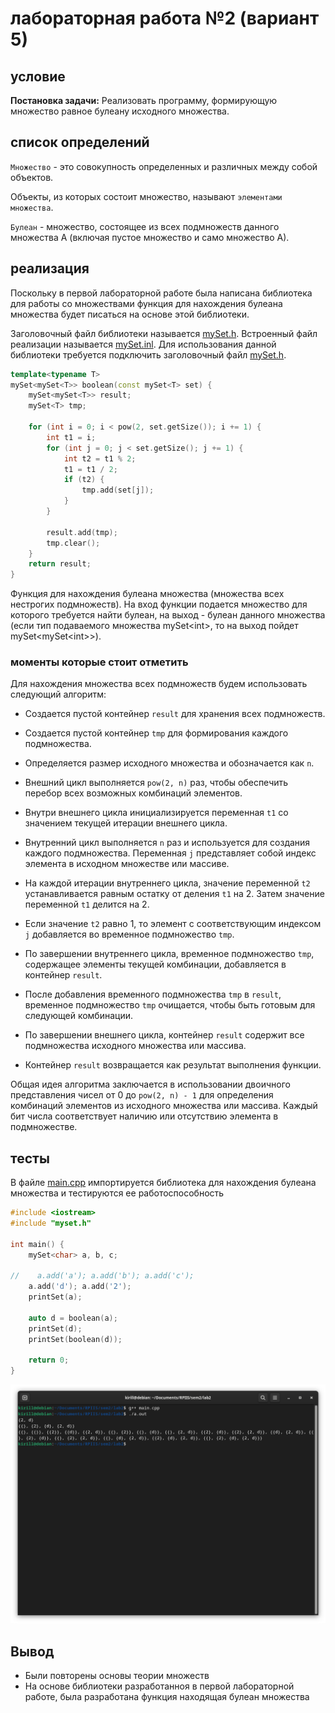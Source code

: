 # лабораторная работа №2 (вариант 5)

## условие

**Постановка задачи:** Реализовать программу, формирующую множество равное булеану исходного множества.

## список определений

`Множество` - это совокупность определенных и различных между собой объектов. 

Объекты, из которых состоит множество, называют `элементами множества`.

`Булеан` - множество, состоящее из всех подмножеств данного множества A (включая пустое множество и само множество A).

## реализация

Поскольку в первой лабораторной работе была написана библиотека для работы со множествами функция для нахождения булеана множества будет писаться на основе этой библиотеки.

Заголовочный файл библиотеки называется [mySet.h](myset.h). Встроенный файл реализации называется [mySet.inl](myset.inl). Для использования данной библиотеки требуется подключить заголовочный файл [mySet.h](myset.h).


```c++
template<typename T>
mySet<mySet<T>> boolean(const mySet<T> set) {
    mySet<mySet<T>> result;
    mySet<T> tmp;

    for (int i = 0; i < pow(2, set.getSize()); i += 1) {
        int t1 = i;
        for (int j = 0; j < set.getSize(); j += 1) {
            int t2 = t1 % 2;
            t1 = t1 / 2;
            if (t2) {
                tmp.add(set[j]);
            }
        }

        result.add(tmp);
        tmp.clear();
    }
    return result;
}
```

Функция для нахождения булеана множества (множества всех нестрогих подмножеств). На вход функции подается множество для которого требуется найти булеан, на выход - булеан данного множества (если тип подаваемого множества mySet\<int\>, то на выход пойдет mySet\<mySet\<int\>\>). 

### моменты которые стоит отметить

Для нахождения множества всех подмножеств будем использовать следующий алгоритм:
- Создается пустой контейнер `result` для хранения всех подмножеств.

- Создается пустой контейнер `tmp` для формирования каждого подмножества.

- Определяется размер исходного множества и обозначается как `n`.

- Внешний цикл выполняется `pow(2, n)` раз, чтобы обеспечить перебор всех возможных комбинаций элементов.

- Внутри внешнего цикла инициализируется переменная `t1` со значением текущей итерации внешнего цикла.

- Внутренний цикл выполняется `n` раз и используется для создания каждого подмножества. Переменная `j` представляет собой индекс элемента в исходном множестве или массиве.

- На каждой итерации внутреннего цикла, значение переменной `t2` устанавливается равным остатку от деления `t1` на 2. Затем значение переменной `t1` делится на 2.

- Если значение `t2` равно 1, то элемент с соответствующим индексом `j` добавляется во временное подмножество `tmp`.

- По завершении внутреннего цикла, временное подмножество `tmp`, содержащее элементы текущей комбинации, добавляется в контейнер `result`.

- После добавления временного подмножества `tmp` в `result`, временное подмножество `tmp` очищается, чтобы быть готовым для следующей комбинации.

- По завершении внешнего цикла, контейнер `result` содержит все подмножества исходного множества или массива.

- Контейнер `result` возвращается как результат выполнения функции.

Общая идея алгоритма заключается в использовании двоичного представления чисел от 0 до `pow(2, n) - 1` для определения комбинаций элементов из исходного множества или массива. Каждый бит числа соответствует наличию или отсутствию элемента в подмножестве.
<br>

## тесты

В файле [main.cpp](main.cpp) импортируется библиотека для нахождения булеана множества и тестируются ее работоспособность

```c++
#include <iostream>
#include "myset.h"

int main() {
    mySet<char> a, b, c;

//    a.add('a'); a.add('b'); a.add('c');  
    a.add('d'); a.add('2');
    printSet(a);

    auto d = boolean(a);
    printSet(d);
    printSet(boolean(d));

    return 0;
}
```

![пример запуска программы](img/Screenshot.png)

## Вывод

- Были повторены основы теории множеств
- На основе библиотеки разработанноя в первой лабораторной работе, была разработана функция находящая булеан множества
